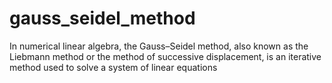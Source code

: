 # gauss_seidel_method
In numerical linear algebra, the Gauss–Seidel method, also known as the Liebmann method or the method of successive displacement, is an iterative method used to solve a system of linear equations

